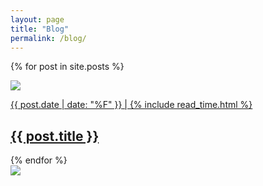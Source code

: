 ```yaml
---
layout: page
title: "Blog"
permalink: /blog/
---
```


<div class="container">


  {% for post in site.posts %}
  <div class="col-sm-4">
    <a href="{{ post.url }}"><div class="thumbnail">
      <img class="img-responsive" src="{{ page.image }}"></img>
      <p>{{ post.date | date: "%F" }} | {% include read_time.html %} </p>
      <h2>{{ post.title }}</h2>
    </div></a>
    </div>
  {% endfor %}


</div>

<img class="img-responsive" src="{{ page.image }}">
